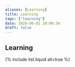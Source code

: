 ```yaml
---
aliases: [Learning]
title: Learning
tags: ["learning"]
date: 2020-06-01 20:09:34
draft: false
---
```


## Learning

{% include list.liquid all=true %}
